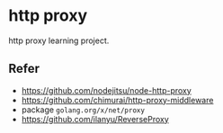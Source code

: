 # http proxy

http proxy learning project.

## Refer

- https://github.com/nodejitsu/node-http-proxy
- https://github.com/chimurai/http-proxy-middleware
- package `golang.org/x/net/proxy`
- https://github.com/ilanyu/ReverseProxy